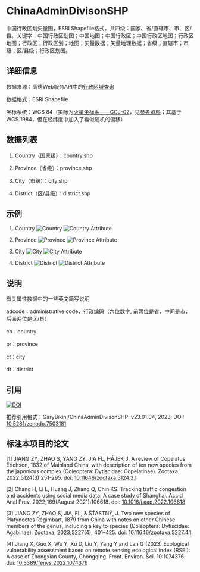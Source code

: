 # ChinaAdminDivisonSHP
中国行政区划矢量图，ESRI Shapefile格式，共四级：国家、省/直辖市、市、区/县。关键字：中国行政区划图；中国地图；中国行政区；中国行政区地图；行政区地图；行政区；行政区划；地图；矢量数据；矢量地理数据；省级；直辖市；市级；区/县级；行政区划图。

## 详细信息
数据来源：高德Web服务API中的[行政区域查询](https://lbs.amap.com/api/webservice/guide/api/district)

数据格式：ESRI Shapefile

坐标系统：WGS 84（实际为[火星坐标系——GCJ-02](https://zh.wikipedia.org/wiki/%E4%B8%AD%E5%8D%8E%E4%BA%BA%E6%B0%91%E5%85%B1%E5%92%8C%E5%9B%BD%E5%9C%B0%E7%90%86%E6%95%B0%E6%8D%AE%E9%99%90%E5%88%B6#GCJ-02)，见[参考资料](https://lbs.amap.com/api/javascript-api/guide/transform/convertfrom)；其基于WGS 1984，但在经纬度中加入了看似随机的偏移）


## 数据列表
1. Country（国家级）：country.shp

2. Province（省级）：province.shp

3. City（市级）：city.shp

4. District（区/县级）：district.shp

## 示例
1. Country
![Country](5.%20Demo/Country.png)
![Country Attribute](5.%20Demo/CountryAttr.png)

2. Province
![Province](5.%20Demo/Province.png)
![Province Attribute](5.%20Demo/ProvinceAttr.png)

3. City
![City](5.%20Demo/City.png)
![City Attribute](5.%20Demo/CityAttr.png)

4. District
![District](5.%20Demo/District.png)
![District Attribute](5.%20Demo/DistrictAttr.png)

## 说明
有关属性数据中的一些英文简写说明

adcode：administrative code，行政编码（六位数字, 前两位是省，中间是市，后面两位是区/县）

cn：country

pr：province

ct：city

dt：district

## 引用
[![DOI](https://zenodo.org/badge/269489269.svg)](https://zenodo.org/badge/latestdoi/269489269)

推荐引用格式：GaryBikini/ChinaAdminDivisonSHP: v23.01.04, 2023, DOI: [10.5281/zenodo.7503181](https://doi.org/10.5281/zenodo.7503181)

## 标注本项目的论文
[1] JIANG ZY, ZHAO S, YANG ZY, JIA FL, HÁJEK J. A review of Copelatus Erichson, 1832 of Mainland China, with description of ten new species from the japonicus complex (Coleoptera: Dytiscidae: Copelatinae). Zootaxa. 2022;5124(3):251-295. doi: [10.11646/zootaxa.5124.3.1](https://doi.org/10.11646/zootaxa.5124.3.1)

[2] Chang H, Li L, Huang J, Zhang Q, Chin KS. Tracking traffic congestion and accidents using social media data: A case study of Shanghai. Accid Anal Prev. 2022;169(August 2021):106618. doi: [10.1016/j.aap.2022.106618](https://doi.org/10.1016/j.aap.2022.106618)

[3] JIANG ZY, ZHAO S, JIA, FL, & ŠŤASTNÝ, J. Two new species of Platynectes Régimbart, 1879 from China with notes on other Chinese members of the genus, including a key to species (Coleoptera: Dytiscidae: Agabinae). Zootaxa, 2023;5227(4), 401–425. doi: [10.11646/zootaxa.5227.4.1](https://doi.org/10.11646/zootaxa.5227.4.1)

[4] Jiang X, Guo X, Wu Y, Xu D, Liu Y, Yang Y and Lan G (2023) Ecological vulnerability assessment based on remote sensing ecological index (RSEI): A case of Zhongxian County, Chongqing. Front. Environ. Sci. 10:1074376. doi: [10.3389/fenvs.2022.1074376](https://doi.org/10.3389/fenvs.2022.1074376)
